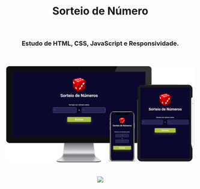 <h1 align="center">
  Sorteio de Número</h1>
<br>
<h3 align="center">Estudo de HTML, CSS, JavaScript e Responsividade.</h3>
<br>
<br>

<div align="center">
  <img width="800px" src="https://github.com/feliperyo/sorteio-de-numero/blob/master/assets/mockup.png?raw=true"/>
</div>
<br>
<br>
<div align="center">
<a href="https://feliperyo.github.io/sorteio-de-numero/" target="_blank"><img src="https://img.shields.io/website-up-down-green-red/http/monip.org.svg"></a>
</div>

